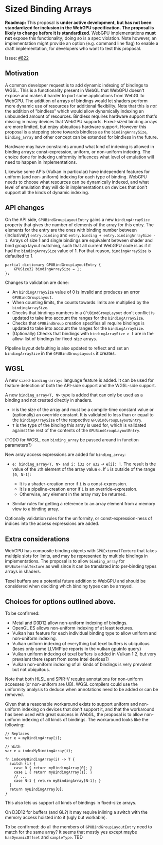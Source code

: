 # Sized Binding Arrays

**Roadmap:** This proposal is **under active development, but has not been standardized for inclusion in the WebGPU specification.**
**The proposal is likely to change before it is standardized.**
WebGPU implementations **must not** expose this functionality; doing so is a spec violation.
Note however, an implementation might provide an option (e.g. command line flag) to enable a draft implementation, for developers who want to test this proposal.

Issue: [#822](https://github.com/gpuweb/gpuweb/issues/822)

## Motivation

A common developer request is to add dynamic indexing of bindings to WGSL.
This is a functionality present in WebGL that WebGPU doesn't expose and makes it harder to port some applications from WebGL to WebGPU.
The addition of arrays of bindings would let shaders perform more dynamic use of resources for additional flexibility.
Note that this is *not* the addition of "bindless" which would allow dynamically indexing an unbounded amount of resources.
Bindless requires hardware support that's missing in many devices that WebGPU supports.
Fixed-sized binding arrays are more limited, but enjoy ubiquitous hardware support.
However this proposal is a stepping stone towards bindless as the `bindingArraySize`, `binding_array` and other concept can be extended for bindless in the future.

Hardware may have constraints around what kind of indexing is allowed in binding arrays: const-expression, uniform, or non-uniform indexing.
The choice done for indexing uniformity influences what level of emulation will need to happen in implementations.

Likewise some APIs (Vulkan in particular) have independent features for uniform (and non-uniform) indexing for each type of binding.
WebGPU needs to choose what resources can be dynamically indexed, and what level of emulation they will do in implementations on devices that don't support all the kinds of dynamic indexing.

## API changes

On the API side, `GPUBindGroupLayoutEntry` gains a new `bindingArraySize` property that gives the number of elements of the array for this entry.
The elements for the entry are the ones with binding number between (inclusively) `entry.binding` and `entry.binding + entry.bindingArraySize - 1`.
Arrays of size 1 and single bindings are equivalent between shader and bind group layout matching, such that all current WebGPU code is as if it had the `bindingArraySize` value of 1.
For that reason, `bindingArraySize` is defaulted to 1.

```webidl
partial dictionary GPUBindGroupLayoutEntry {
    GPUSize32 bindingArraySize = 1;
};
```

Changes to validation are done:

 - An `bindingArraySize` value of 0 is invalid and produces an error `GPUBindGroupLayout`.
 - When counting limits, the counts towards limits are multiplied by the `bindingArraySize`.
 - Checks that bindings numbers in a `GPUBindGroupLayout` don't conflict is updated to take into account the ranges for the `bindingArraySize`.
 - Checks that `GPUBindGroup` creation specifies all require bindings is updated to take into account the ranges for the `bindingArraySize`.
 - (Optionally) Checks that bindings with `bindingArraySize > 1` are in the allow-list of bindings for fixed-size arrays.

Pipeline layout defaulting is also updated to reflect and set an `bindingArraySize` in the `GPUBindGroupLayouts` it creates.

## WGSL

A new `sized-binding-arrays` language feature is added.
It can be used for feature detection of both the API-side support and the WGSL-side support.

A new `binding_array<T, N>` type is added that can only be used as a binding and not created directly in shaders.

 - `N` is the size of the array and must be a compile-time constant value or (optionally) an override constant.
   It is validated to less than or equal to the `bindingArraySize` of the respective `GPUBindGroupLayoutEntry`.
 - `T` is the type of the binding this array is used for, which is validated against the rest of the contents of the `GPUBindGroupLayoutEntry`.

(TODO for WGSL, can `binding_array` be passed around in function parameters?)

New array access expressions are added for `binding_array`:

 - `e: binding_array<T, N> and i: i32 or u32` -> `e[i]: T`. The result is the value of the `i`th element of the array value `e`.
    If `i` is outside of the range `[0, N-1]`:

    - It is a shader-creation error if `i` is a const-expression.
    - It is a pipeline-creation error if `i` is an override-expression.
    - Otherwise, any element in the array may be returned.

 - Similar rules for getting a reference to an array element from a memory view to a binding array.

Optionally validation rules for the uniformity, or const-expression-ness of indices into the access expressions are added.

## Extra considerations

WebGPU has composite binding objects with `GPUExternalTexture` that takes multiple slots for limits, and may be represented by multiple bindings in implementations.
The proposal is to allow `binding_array` for `GPUExternalTexture` as well since it can be translated into per-binding types arrays in shaders.

Texel buffers are a potential future addition to WebGPU and should be considered when deciding which binding types can be arrayed.

## Choices for options outlined above.

To be confirmed:

 - Metal and D3D12 allow non-uniform indexing of bindings.
 - OpenGL ES allows non-uniform indexing of at least textures.
 - Vulkan has feature for each individual binding type to allow uniform and non-uniform indexing.
 - Vulkan uniform indexing of everything but texel buffers is ubiquitous (loses only some LLVMPipe reports in the vulkan gpuinfo query)
 - Vulkan uniform indexing of texel buffers is added in Vulkan 1.2, but very prevalent there (apart from some Intel devices?)
 - Vulkan non-uniform indexing of all kinds of bindings is very prevalent but not ubiquitous.

Note that both HLSL and SPIR-V require annotations for non-uniform accesses (or non-uniform are UB).
WGSL compilers could use the uniformity analysis to deduce when annotations need to be added or can be removed.

Given that a reasonable workaround exists to support uniform and non-uniform indexing on devices that don't support it, and that the workaround has been used with great success in WebGL, the proposal is to allow non-uniform indexing of all kinds of bindings.
The workaround looks like the following:

```wgsl
// Replaces
var e = myBindingArray[i];

// With
var e = indexMyBindingArray(i);

fn indexMyBindingArray(i) -> T {
  switch (i) {
    case 0 { return myBindingArray[0]; }
    case 1 { return myBindingArray[1]; }
    // ...
    case N-1 { return myBindingArray[N-1]; }
  }
  return myBindingArray[0];
}
```

This also lets us support all kinds of bindings in fixed-size arrays.

On D3D12 for buffers (and GL?) it may require inlining a switch with the memory access hoisted into it (ugly but workable).

To be confirmed: do all the members of `GPUBindGroupLayoutEntry` need to match for the same array?
It seems that mostly yes except maybe `hasDynamicOffset` and `sampleType`.
TBD
